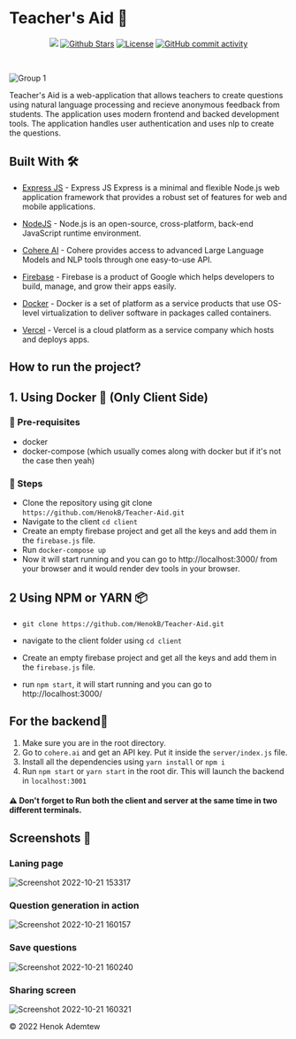# Teacher's Aid 🧾</br>

<p align="center">
   <a href="#contributors"><img src="https://img.shields.io/github/contributors/HenokB/Teacher-Aid.svg?color=c0c8d0"></a>
   <a href="https://github.com/HenokB/Teacher-Aid/stargazers"><img src="https://img.shields.io/github/stars/HenokB/Teacher-Aid?color=e4b442" alt="Github Stars"></a>
   <a href="https://github.com/HenokB/Teacher-Aid/blob/main/LICENSE"><img src="https://img.shields.io/badge/license-MIT-9d2235" alt="License"></a>
   <a href="https://github.com/HenokB/Teacher-Aid/commits/main"><img alt="GitHub commit activity" src="https://img.shields.io/github/commit-activity/m/HenokB/Teacher-Aid?color=8b55e3"/></a> 
</p> </br>


![Group 1](https://user-images.githubusercontent.com/46082799/198262471-9bf42ad7-91f0-4231-8438-221270bf84f5.png)


Teacher's Aid is a web-application that allows teachers to create questions using natural language processing and recieve anonymous feedback from students. The application uses modern frontend and backed development tools. The application handles user authentication and uses nlp to create the questions.


## Built With 🛠


- [Express JS](https://expressjs.com) - Express JS Express is a minimal and flexible Node.js web application framework that provides a robust set of features for web and mobile applications. 

- [NodeJS](https://nodejs.org/en/) - Node.js is an open-source, cross-platform, back-end JavaScript runtime environment.

- [Cohere AI](https://cohere.ai/) - Cohere provides access to advanced Large Language Models and NLP tools through one easy-to-use API. 

- [Firebase](https://firebase.google.com/) - Firebase is a product of Google which helps developers to build, manage, and grow their apps easily.

- [Docker](https://www.docker.com) - Docker is a set of platform as a service products that use OS-level virtualization to deliver software in packages called containers. 

- [Vercel](https://vercel.com/) - Vercel is a cloud platform as a service company which hosts and deploys apps.


## How to run the project?
## 1. Using Docker 🐳 (Only Client Side)

### 📌 Pre-requisites
- docker
- docker-compose (which usually comes along with docker but if it's not the case then yeah)

### 📌 Steps 
- Clone the repository using git clone 
```https://github.com/HenokB/Teacher-Aid.git``` 
- Navigate to the client `cd client`
- Create an empty firebase project and get all the keys and add them in the `firebase.js` file.
- Run `docker-compose up`
- Now it will start running and you can go to http://localhost:3000/ from your browser and it would render dev tools in your browser.


## 2 Using NPM or YARN 📦


- `git clone https://github.com/HenokB/Teacher-Aid.git`

- navigate to the client folder using `cd client`

- Create an empty firebase project and get all the keys and add them in the `firebase.js` file.

- run `npm start`, it will start running and you can go to http://localhost:3000/


## For the backend🔌

1. Make sure you are in the root directory.
2. Go to `cohere.ai` and get an API key. Put it inside the `server/index.js` file.
2. Install all the dependencies using `yarn install` or `npm i`
3. Run `npm start` or `yarn start` in the root dir. This will launch the backend in `localhost:3001`

#### ⚠️ Don't forget to Run both the client and server at the same time in two different terminals.

## Screenshots 📸

### Laning page
![Screenshot 2022-10-21 153317](https://user-images.githubusercontent.com/46082799/197202393-ad8d2ee4-fb21-462e-a10d-069bf4b31f75.jpg)

### Question generation in action
![Screenshot 2022-10-21 160157](https://user-images.githubusercontent.com/46082799/197202407-d2a0f9ba-7067-4284-9b1d-110f156c204f.jpg)

### Save questions
![Screenshot 2022-10-21 160240](https://user-images.githubusercontent.com/46082799/197202418-d344183d-37f7-4d94-a2bf-6bf33f5971ec.jpg)

### Sharing screen
![Screenshot 2022-10-21 160321](https://user-images.githubusercontent.com/46082799/197202383-d385b9d9-b01d-4b91-8f84-165e32a98f02.jpg)


© 2022 Henok Ademtew
